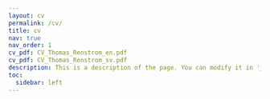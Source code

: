 ```yaml
---
layout: cv
permalink: /cv/
title: cv
nav: true
nav_order: 1
cv_pdf: CV_Thomas_Renstrom_en.pdf
cv_pdf: CV_Thomas_Renstrom_sv.pdf
description: This is a description of the page. You can modify it in '_pages/cv.md'. You can also change or remove the top pdf download button.
toc:
  sidebar: left
---
```

